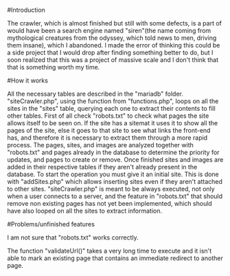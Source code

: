 #Introduction

The crawler, which is almost finished but still with some defects, is a part of would have been a search engine named "siren"(the name coming from mythological creatures from the odyssey, which told news to men, driving them insane), which I abandoned. I made the error of thinking this could be a side project that I would drop after finding something better to do, but I soon realized that this was a project of massive scale and I don't think that that is something worth my time.

#How it works

All the necessary tables are described in the "mariadb" folder. "siteCrawler.php", using the function from "functions.php", loops on all the sites in the "sites" table, querying each one to extract their contents to fill other tables. First of all check "robots.txt" to check what pages the site allows itself to be seen on. If the site has a sitemat it uses it to show all the pages of the site, else it goes to that site to see what links the front-end has, and therefore it is necessary to extract them through a more rapid process. The pages, sites, and images are analyzed together with "robots.txt" and pages already in the database to determine the priority for updates, and pages to create or remove. Once finished sites and images are added in their respective tables if they aren't already present in the database. To start the operation you must give it an initial site. This is done with "addSites.php" which allows inserting sites even if they aren't attached to other sites. "siteCrawler.php" is meant to be always executed, not only when a user connects to a server, and the feature in "robots.txt" that should remove non existing pages has not yet been implemented, which should have also looped on all the sites to extract information.

#Problems/unfinished features

I am not sure that "robots.txt" works correctly.

The function "validateUrl()" takes a very long time to execute and it isn't able to mark an existing page that contains an immediate redirect to another page.
